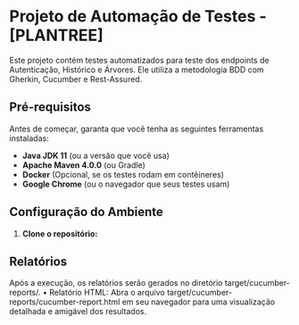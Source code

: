 # Projeto de Automação de Testes - [PLANTREE]

Este projeto contém testes automatizados para teste dos endpoints de Autenticação, Histórico e Árvores. Ele utiliza a metodologia BDD com Gherkin, Cucumber e Rest-Assured.

## Pré-requisitos

Antes de começar, garanta que você tenha as seguintes ferramentas instaladas:

*   **Java JDK 11** (ou a versão que você usa)
*   **Apache Maven 4.0.0** (ou Gradle)
*   **Docker** (Opcional, se os testes rodam em contêineres)
*   **Google Chrome** (ou o navegador que seus testes usam)

## Configuração do Ambiente

1.  **Clone o repositório:**

## Relatórios
Após a execução, os relatórios serão gerados no diretório target/cucumber-reports/.
• Relatório HTML: Abra o arquivo target/cucumber-reports/cucumber-report.html em seu navegador para uma visualização detalhada e amigável dos resultados.
